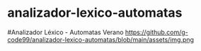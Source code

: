 # analizador-lexico-automatas
#Analizador Léxico - Automatas Verano
https://github.com/g-code99/analizador-lexico-automatas/blob/main/assets/img.png
